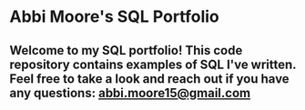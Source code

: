 # Abbi Moore's SQL Portfolio

## Welcome to my SQL portfolio! This code repository contains examples of SQL I've written. Feel free to take a look and reach out if you have any questions: abbi.moore15@gmail.com
